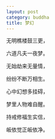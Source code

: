 ```yaml
---
layout: post
category: buddha
title: 梦幻
---
```


无明樵楼鼓三更，

六道凡夫一夜梦。

无始劫来无量情，

纷纷不断万相生。

心中幻想多挂碍，

梦里人物难自醒。

持戒修福生实信，

皈依觉正皈依净。